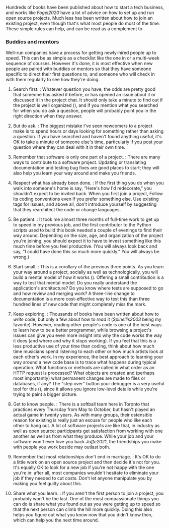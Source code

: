 ---
---

Hundreds of books have been published about how to start a tech business, and
works like <cite>Fogel2020</cite> have a lot of advice on how to set up and run
open source projects.  Much less has been written about how to join an existing
project, even though that's what most people do most of the time.  These simple
rules can help, and can be read as a complement to <span x="10-newcomers"/>.

<div class="callout" markdown="1">

### Buddies and mentors

Well-run companies have a process for getting newly-hired people up to speed.
This can be as simple as a checklist like the one in <span x="onboarding"/> or a
multi-week sequence of courses.  However it's done, it is most effective when
new people are paired with buddies or mentors so that they have someone specific
to direct their first questions to, and someone who will check in with them
regularly to see how they're doing.

</div>

1.  Search first.
:   Whatever question you have, the odds are pretty good that someone has asked
    it before, or has opened an issue about it or discussed it in the project
    chat.  It should only take a minute to find out if the project is well
    organized (<span x="communicate"/>), and if you mention what you searched
    for when you do ask a question, people will probably point you in the right
    direction when they answer.

2.  But do ask.
:   The biggest mistake I've seen newcomers to a project make is to spend hours
    or days looking for something rather than asking a question.  If you have
    searched and haven't found anything useful, it's OK to take a minute of
    someone else's time, particularly if you post your question where they can
    deal with it in their own time.

3.  Remember that software is only one part of a project.
:   There are many ways to contribute to a software project.  Updating or
    translating documentation and testing bug fixes are good places to start;
    they will also help you learn your way around and make you friends.

4.  Respect what has already been done.
:   If the first thing you do when you walk into someone's home is say, "Here's
    how I'd redecorate," you shouldn't expect to be invited back.  When you
    first join a project, Follow its coding conventions even if you prefer
    something else.  Use existing tags for issues, and above all, don't
    introduce yourself by suggesting that they rearchitect the code or change
    languages.

5.  Be patient.
:   It took me almost three months of full-time work to get up to speed in my
    previous job, and the first contributor to the Python scripts used to build
    this book needed a couple of evenings to find their way around.  Depending
    on the size, age, and organization of the project you're joining, you should
    expect it to have to invest something like this much time before you feel
    productive.  (You will always look back and say, "I could have done this so
    much more quickly."  You will always be wrong.)

6.  Start small.
:   This is a corollary of the previous three points.  As you learn your way
    around a project, socially as well as technologically, you will build a
    mental model of how it works (<span x="thinking"/>).  Offering a small
    contribution is a way to test that mental model.  Do you really understand
    the application's architecture?  Do you know where tests are supposed to go
    and how review and merging work?  A three-line change to documentation is a
    more cost-effective way to test this than three hundred lines of new code
    that might completely miss the mark.

7.  Keep exploring.
:   Thousands of books have been written about how to *write* code, but only a
    few about how to *read* it (<cite>Spinellis2003</cite> being my favorite).
    However, reading other people's code is one of the best ways to learn how to
    be a better programmer, while browsing a project's issues can give you even
    more insight into why the code works the way it does (and where and why it
    stops working).  If you feel that this is a less productive use of your time
    than coding, think about how much time musicians spend listening to each
    other or how much artists look at each other's work.  In my experience, the
    best approach to learning your way around a new code base is to trace what
    happens during typical operation.  What functions or methods are called in
    what order as an HTTP request is processed?  What objects are created and
    (perhaps most importantly) what permanent changes are made to files or
    databases, if any?  The "step over" button your debugger is a very useful
    tool for this (<span x="debugging"/>), since it allows you ignore low-level
    details while you're trying to paint a bigger picture.

8.  Get to know people.
:   There is a softball team here in Toronto that practices every Thursday from
    May to October, but hasn't played an actual game in twenty years.  As with
    many groups, their ostensible reason for existing is really just an excuse
    for people who like each other to hang out.  A lot of software projects are
    like that, in industry as well as open source: participants get satisfaction
    from working with one another as well as from what they produce.  While your
    job and your software won't ever love you back <cite>Jaffe2021</cite>, the
    friendships you make with people you work beside may outlast both.

9.  Remember that most relationships don't end in marriage.
:   It's OK to do a little work on an open source project and then decide it's
    not for you.  It's equally OK to look for a new job if you're not happy with
    the one you're in: after all, most companies wouldn't hesitate to eliminate
    your job if they needed to cut costs.  Don't let anyone manipulate you by
    making you feel guilty about this.

10. Share what you learn.
:   If you aren't the first person to join a project, you probably won't be the 
    last.  One of the most compassionate things you can do is share what you
    found out as you were getting up to speed so that the next person can climb
    the hill more quickly.  Doing this also helps you figure out what you know
    now that you didn't know then, which can help you the next time around.
